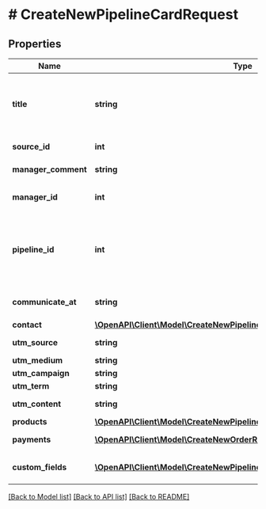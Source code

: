 # # CreateNewPipelineCardRequest

## Properties

Name | Type | Description | Notes
------------ | ------------- | ------------- | -------------
**title** | **string** | Назва картки. При відсутності параметра буде використано ID створеної картки | [optional]
**source_id** | **int** | Ідентифікатор джерела. | [optional]
**manager_comment** | **string** | Коментар менеджера | [optional]
**manager_id** | **int** | Ідентифікатор відповідального менеджера | [optional]
**pipeline_id** | **int** | Ідентифікатор воронки (при відсутності параметра буде використана перша воронка у списку) | [optional]
**communicate_at** | **string** | Дата і час наступного контакту | [optional]
**contact** | [**\OpenAPI\Client\Model\CreateNewPipelineCardRequestContact**](CreateNewPipelineCardRequestContact.md) |  |
**utm_source** | **string** | Джерело кампанії | [optional]
**utm_medium** | **string** | Тип трафіку | [optional]
**utm_campaign** | **string** | Назва кампанії | [optional]
**utm_term** | **string** | Ключове слово | [optional]
**utm_content** | **string** | Ідентифікатор оголошення | [optional]
**products** | [**\OpenAPI\Client\Model\CreateNewPipelineCardRequestProductsInner[]**](CreateNewPipelineCardRequestProductsInner.md) |  | [optional]
**payments** | [**\OpenAPI\Client\Model\CreateNewOrderRequestPaymentsInner[]**](CreateNewOrderRequestPaymentsInner.md) | Масив з платежами | [optional]
**custom_fields** | [**\OpenAPI\Client\Model\CreateNewPipelineCardRequestCustomFieldsInner[]**](CreateNewPipelineCardRequestCustomFieldsInner.md) | Користувацькі поля у картці воронки | [optional]

[[Back to Model list]](../../README.md#models) [[Back to API list]](../../README.md#endpoints) [[Back to README]](../../README.md)
